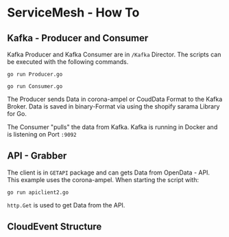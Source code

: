 # ServiceMesh - How To

## Kafka - Producer and Consumer

Kafka Producer and Kafka Consumer are in `/Kafka` Director.
The scripts can be executed with the following commands.
```
go run Producer.go
```
```
go run Consumer.go
```

The Producer sends Data in corona-ampel or CoudData Format to the Kafka 
Broker. Data is saved in binary-Format via using the shopify sarama Library for Go.

The Consumer "pulls" the data from Kafka. Kafka is running in Docker and is listening
on Port `:9092`

## API - Grabber

The client is in `GETAPI` package and can gets Data from OpenData - API.
This example uses the corona-ampel. When starting the script with:
```
go run apiclient2.go
```
`http.Get` is used to get Data from the API. 

## CloudEvent Structure


